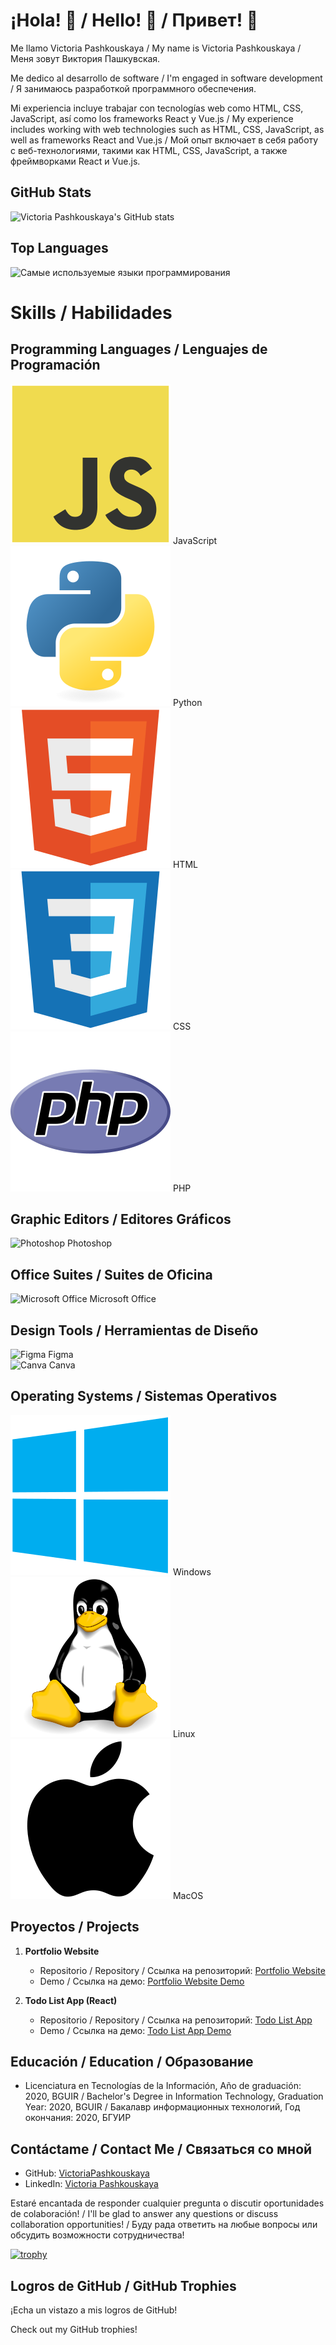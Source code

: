 # ¡Hola! 👋 / Hello! 👋 / Привет! 👋

Me llamo Victoria Pashkouskaya / My name is Victoria Pashkouskaya / Меня зовут Виктория Пашкувская. 

Me dedico al desarrollo de software / I'm engaged in software development / Я занимаюсь разработкой программного обеспечения. 

Mi experiencia incluye trabajar con tecnologías web como HTML, CSS, JavaScript, así como los frameworks React y Vue.js / My experience includes working with web technologies such as HTML, CSS, JavaScript, as well as frameworks React and Vue.js / Мой опыт включает в себя работу с веб-технологиями, такими как HTML, CSS, JavaScript, а также фреймворками React и Vue.js.

## GitHub Stats
![Victoria Pashkouskaya's GitHub stats](https://github-readme-stats.vercel.app/api?username=VictoriaPashkouskaya&show_icons=true&theme=radical&bg_color=000000&text_color=DC143C)

## Top Languages

![Самые используемые языки программирования](https://github-readme-stats.vercel.app/api/top-langs/?username=VictoriaPashkouskaya&layout=compact&bg_color=000000&text_color=DC143C)

# Skills / Habilidades

## Programming Languages / Lenguajes de Programación

![JavaScript](https://raw.githubusercontent.com/devicons/devicon/master/icons/javascript/javascript-original.svg) JavaScript  
![Python](https://raw.githubusercontent.com/devicons/devicon/master/icons/python/python-original.svg) Python  
![HTML5](https://raw.githubusercontent.com/devicons/devicon/master/icons/html5/html5-original.svg) HTML  
![CSS3](https://raw.githubusercontent.com/devicons/devicon/master/icons/css3/css3-original.svg) CSS  
![PHP](https://raw.githubusercontent.com/devicons/devicon/master/icons/php/php-original.svg) PHP  

## Graphic Editors / Editores Gráficos

![Photoshop](https://upload.wikimedia.org/wikipedia/commons/9/92/Adobe_Photoshop_Logotype_CC_%282013%29.svg) Photoshop  

## Office Suites / Suites de Oficina

![Microsoft Office](https://upload.wikimedia.org/wikipedia/commons/8/84/Microsoft_Office_2013-2019_logo.svg) Microsoft Office  

## Design Tools / Herramientas de Diseño

![Figma](https://upload.wikimedia.org/wikipedia/commons/3/33/Figma-logo.svg) Figma  
![Canva](https://upload.wikimedia.org/wikipedia/commons/1/1d/Canva_logo.svg) Canva  

## Operating Systems / Sistemas Operativos

![Windows](https://raw.githubusercontent.com/devicons/devicon/master/icons/windows8/windows8-original.svg) Windows  
![Linux](https://raw.githubusercontent.com/devicons/devicon/master/icons/linux/linux-original.svg) Linux  
![MacOS](https://raw.githubusercontent.com/devicons/devicon/master/icons/apple/apple-original.svg) MacOS  



## Proyectos / Projects

1. **Portfolio Website**
   - Repositorio / Repository / Ссылка на репозиторий: [Portfolio Website](https://github.com/VictoriaPashkouskaya/portfolio)
   - Demo / Ссылка на демо: [Portfolio Website Demo](https://victoriapashkouskaya.github.io/portfolio/)

2. **Todo List App (React)**
   - Repositorio / Repository / Ссылка на репозиторий: [Todo List App](https://github.com/VictoriaPashkouskaya/todo-list-react)
   - Demo / Ссылка на демо: [Todo List App Demo](https://victoriapashkouskaya.github.io/todo-list-react/)

## Educación / Education / Образование

- Licenciatura en Tecnologías de la Información, Año de graduación: 2020, BGUIR / Bachelor's Degree in Information Technology, Graduation Year: 2020, BGUIR / Бакалавр информационных технологий, Год окончания: 2020, БГУИР

## Contáctame / Contact Me / Связаться со мной

- GitHub: [VictoriaPashkouskaya](https://github.com/VictoriaPashkouskaya)
- LinkedIn: [Victoria Pashkouskaya](https://www.linkedin.com/in/victoria-pashkouskaya/)

Estaré encantada de responder cualquier pregunta o discutir oportunidades de colaboración! / I'll be glad to answer any questions or discuss collaboration opportunities! / Буду рада ответить на любые вопросы или обсудить возможности сотрудничества!

[![trophy](https://github-profile-trophy.vercel.app/?username=VictoriaPashkouskaya)](https://github.com/ryo-ma/github-profile-trophy)


## Logros de GitHub / GitHub Trophies

¡Echa un vistazo a mis logros de GitHub!

Check out my GitHub trophies!


